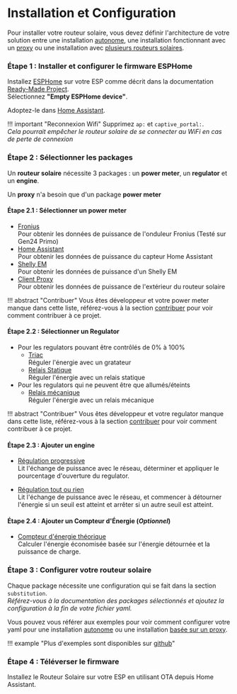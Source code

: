 # Installation et Configuration

Pour installer votre routeur solaire, vous devez définir l'architecture de votre solution entre une installation [autonome](firmware.md#configuration-autonome), une installation fonctionnant avec un [proxy](firmware.md#configuration-avec-proxy-de-compteur-denergie) ou une installation avec [plusieurs routeurs solaires](firmware.md#configuration-avec-plusieurs-routeurs-solaires).

### Étape 1 : Installer et configurer le firmware ESPHome

Installez [ESPHome](https://esphome.io) sur votre ESP comme décrit dans la documentation [Ready-Made Project](https://esphome.io/projects/).  
Sélectionnez **"Empty ESPHome device"**.

Adoptez-le dans [Home Assistant](https://home-assistant.io).

!!! important "Reconnexion Wifi"
    Supprimez `ap:` et `captive_portal:`.  
    *Cela pourrait empêcher le routeur solaire de se connecter au WiFi en cas de perte de connexion*

### Étape 2 : Sélectionner les packages

Un **routeur solaire** nécessite 3 packages : un **power meter**, un **regulator** et un **engine**.

Un **proxy** n'a besoin que d'un package **power meter**

#### Étape 2.1 : Sélectionner un power meter

* [Fronius](power_meter_fronius.md)  
    Pour obtenir les données de puissance de l'onduleur Fronius (Testé sur Gen24 Primo)
* [Home Assistant](power_meter_home_assistant.md)  
    Pour obtenir les données de puissance du capteur Home Assistant
* [Shelly EM](power_meter_shelly_em.md)  
    Pour obtenir les données de puissance d'un Shelly EM
* [Client Proxy](power_meter_proxy_client.md)  
    Pour obtenir les données de puissance de l'extérieur du routeur solaire

!!! abstract "Contribuer"
    Vous êtes développeur et votre power meter manque dans cette liste, référez-vous à la section [contribuer](contributing.md) pour voir comment contribuer à ce projet.

#### Étape 2.2 : Sélectionner un Regulator

* Pour les regulators pouvant être contrôlés de 0% à 100%
    * [Triac](regulator_triac.md)  
    Réguler l'énergie avec un gratateur
    * [Relais Statique](regulator_solid_state_relay.md)  
    Réguler l'énergie avec un relais statique
* Pour les regulators qui ne peuvent être que allumés/éteints
    * [Relais mécanique](regulator_mecanical_relay.md)  
    Réguler l'énergie avec un relais mécanique

!!! abstract "Contribuer"
    Vous êtes développeur et votre regulator manque dans cette liste, référez-vous à la section [contribuer](contributing.md) pour voir comment contribuer à ce projet.

#### Étape 2.3 : Ajouter un engine

* [Régulation progressive](engine_progressive.md)  
  Lit l'échange de puissance avec le réseau, déterminer et appliquer le pourcentage d'ouverture du regulator.

* [Régulation tout ou rien](engine_on_off.md)  
  Lit l'échange de puissance avec le réseau, et commencer à détourner l'énergie si un seuil est atteint et arrêter si un autre seuil est atteint.

#### Étape 2.4 : Ajouter un Compteur d'Énergie (*Optionnel*)

* [Compteur d'énergie théorique](energy_counter_theorical.md)  
  Calculer l'énergie économisée basée sur l'énergie détournée et la puissance de charge.

### Étape 3 : Configurer votre routeur solaire

Chaque package nécessite une configuration qui se fait dans la section `substitution`.  
*Référez-vous à la documentation des packages sélectionnés et ajoutez la configuration à la fin de votre fichier yaml.*

Vous pouvez vous référer aux exemples pour voir comment configurer votre yaml pour une installation [autonome](example_standalone.md) ou une installation [basée sur un proxy](example_proxy.md).

!!! example "Plus d'exemples sont disponibles sur [github](https://github.com/XavierBerger/Solar-Router-for-ESPHome)"

### Étape 4 : Téléverser le firmware

Installez le Routeur Solaire sur votre ESP en utilisant OTA depuis Home Assistant.
